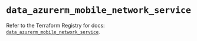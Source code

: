 # `data_azurerm_mobile_network_service`

Refer to the Terraform Registry for docs: [`data_azurerm_mobile_network_service`](https://registry.terraform.io/providers/hashicorp/azurerm/3.88.0/docs/data-sources/mobile_network_service).
